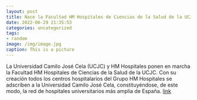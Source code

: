 ```yaml
---
layout: post
title: Nace la Facultad HM Hospitales de Ciencias de la Salud de la UCJC
date: 2022-06-29 21:35:53
categories: uncategorized
tags:
- random
image: /img/image.jpg
caption: This is a picture
---
```

La Universidad Camilo José Cela (UCJC) y HM Hospitales ponen en marcha la Facultad HM Hospitales de Ciencias de la Salud de la UCJC. Con su creación todos los centros hospitalarios del Grupo HM Hospitales se adscriben a la Universidad Camilo José Cela, constituyéndose, de este modo, la red de hospitales universitarios más amplia de España.  [link](https://www.ayto-villacanada.es/noticias/nace-la-facultad-hm-hospitales-de-ciencias-de-la-salud-de-la-ucjc/)
